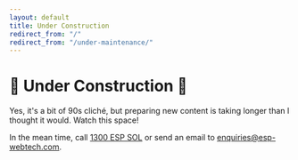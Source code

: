 ```yaml
---
layout: default
title: Under Construction
redirect_from: "/"
redirect_from: "/under-maintenance/"
---
```


# &#128679; Under Construction &#128679;

Yes, it's a bit of 90s cliché, but preparing new content is taking longer than I thought it would. Watch this space!

In the mean time, call <a href="tel:1300377765">1300 ESP SOL</a> or send an email to <a href="mailto:enquiries@esp-webtech.com">enquiries@esp-webtech.com</a>.
